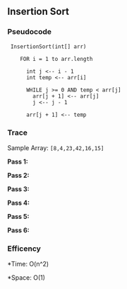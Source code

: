 ## Insertion Sort

### Pseudocode
```
 InsertionSort(int[] arr)
  
    FOR i = 1 to arr.length
    
      int j <-- i - 1
      int temp <-- arr[i]
      
      WHILE j >= 0 AND temp < arr[j]
        arr[j + 1] <-- arr[j]
        j <-- j - 1
        
      arr[j + 1] <-- temp
  ```
  ### Trace
  
  Sample Array: `[8,4,23,42,16,15]`
  
  **Pass 1:**
  
  **Pass 2:**
  
  **Pass 3:**
  
  **Pass 4:**
  
  **Pass 5:**
  
  **Pass 6:**
  
  ### Efficency
  
  *Time: O(n^2)
  
  *Space: O(1)
  
